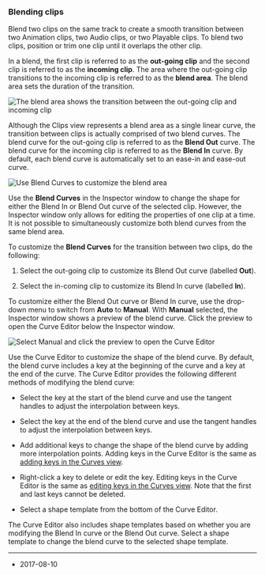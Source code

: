 ### Blending clips

Blend two clips on the same track to create a smooth transition between two Animation clips, two Audio clips, or two Playable clips. To blend two clips, position or trim one clip until it overlaps the other clip. 

In a blend, the first clip is referred to as the __out-going clip__ and the second clip is referred to as the __incoming clip__. The area where the out-going clip transitions to the incoming clip is referred to as the __blend area__. The blend area sets the duration of the transition.

![The blend area shows the transition between the out-going clip and incoming clip](../uploads/Main/timeline_clip_blend_area.png)

Although the Clips view represents a blend area as a single linear curve, the transition between clips is actually comprised of two blend curves. The blend curve for the out-going clip is referred to as the __Blend Out__ curve. The blend curve for the incoming clip is referred to as the __Blend In__ curve. By default, each blend curve is automatically set to an ease-in and ease-out curve. 

![Use Blend Curves to customize the blend area](../uploads/Main/timeline_inspector_blend_curves.png)

Use the __Blend Curves__ in the Inspector window to change the shape for either the Blend In or Blend Out curve of the selected clip. However, the Inspector window only allows for editing the properties of one clip at a time. It is not possible to simultaneously customize both blend curves from the same blend area.

To customize the __Blend Curves__ for the transition between two clips, do the following:

1. Select the out-going clip to customize its Blend Out curve (labelled __Out__).

2. Select the in-coming clip to customize its Blend In curve (labelled __In__). 

To customize either the Blend Out curve or Blend In curve, use the drop-down menu to switch from __Auto__ to __Manual__. With __Manual__ selected, the Inspector window shows a preview of the blend curve. Click the preview to open the Curve Editor below the Inspector window.

![Select Manual and click the preview to open the Curve Editor](../uploads/Main/timeline_inspector_curve_editor.png)

Use the Curve Editor to customize the shape of the blend curve. By default, the blend curve includes a key at the beginning of the curve and a key at the end of the curve. The Curve Editor provides the following different methods of modifying the blend curve:

* Select the key at the start of the blend curve and use the tangent handles to adjust the interpolation between keys.

* Select the key at the end of the blend curve and use the tangent handles to adjust the interpolation between keys.

* Add additional keys to change the shape of the blend curve by adding more interpolation points. Adding keys in the Curve Editor is the same as [adding keys in the Curves view](TimelineAddingKeys).

* Right-click a key to delete or edit the key. Editing keys in the Curve Editor is the same as [editing keys in the Curves view](TimelineEditingKeys). Note that the first and last keys cannot be deleted.

* Select a shape template from the bottom of the Curve Editor.

The Curve Editor also includes shape templates based on whether you are modifying the Blend In curve or the Blend Out curve. Select a shape template to change the blend curve to the selected shape template.


---
* <span class="page-edit">2017-08-10  <!-- include IncludeTextNewPageSomeEdit --></span>
